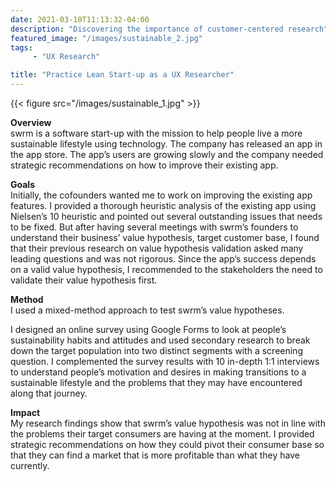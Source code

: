 ```yaml
---
date: 2021-03-10T11:13:32-04:00
description: "Discovering the importance of customer-centered research"
featured_image: "/images/sustainable_2.jpg"
tags: 
     - "UX Research"

title: "Practice Lean Start-up as a UX Researcher"
---
```

{{< figure src="/images/sustainable_1.jpg" >}}

**Overview**  
swrm is a software start-up with the mission to help people live a more sustainable lifestyle using technology. The company has released an app in the app store. The app’s users are growing slowly and the company needed strategic recommendations on how to improve their existing app. 

**Goals**  
Initially, the cofounders wanted me to work on improving the existing app features. I provided a thorough heuristic analysis of the existing app using Nielsen’s 10 heuristic and pointed out several outstanding issues that needs to be fixed. But after having several meetings with swrm’s founders to understand their business’ value hypothesis, target customer base, I found that their previous research on value hypothesis validation asked many leading questions and was not rigorous. Since the app’s success depends on a valid value hypothesis, I recommended to the stakeholders the need to validate their value hypothesis first.

**Method**  
I used a mixed-method approach to test swrm’s value hypotheses. 

I designed an online survey using Google Forms to look at people’s sustainability habits and attitudes and used secondary research to break down the target population into two distinct segments with a screening question. I complemented the survey results with 10 in-depth 1:1 interviews to understand people’s motivation and desires in making transitions to a sustainable lifestyle and the problems that they may have encountered along that journey. 

**Impact**  
My research findings show that swrm’s value hypothesis was not in line with the problems their target consumers are having at the moment. I provided strategic recommendations on how they could pivot their consumer base so that they can find a market that is more profitable than what they have currently. 



